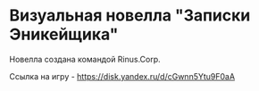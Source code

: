 # Визуальная новелла "Записки Эникейщика"

Новелла создана командой Rinus.Corp.

Ссылка на игру - https://disk.yandex.ru/d/cGwnn5Ytu9F0aA
